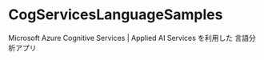 # CogServicesLanguageSamples
Microsoft Azure Cognitive Services | Applied AI Services を利用した 言語分析アプリ
